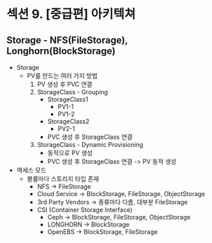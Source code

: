 # 섹션 9. [중급편] 아키텍쳐

## Storage - NFS(FileStorage), Longhorn(BlockStorage)
- Storage
  - PV를 만드는 여러 가지 방법
    1. PV 생성 후 PVC 연결
    2. StorageClass - Grouping
       - StorageClass1
         - PV1-1
         - PV1-2
       - StorageClass2
         - PV2-1
       - PVC 생성 후 StorageClass 연결
    3. StorageClass - Dynamic Provisioning
       - 동적으로 PV 생성
       - PVC 생성 후 StorageClass 연결 -> PV 동적 생성
- 액세스 모드
  - 볼륨마다 스토리지 타입 존재
    - NFS -> FileStorage
    - Cloud Service -> BlockStorage, FileStorage, ObjectStorage
    - 3rd Party Vendors -> 종류마다 다름, 대부분 FileStorage 
    - CSI (Container Storage Interface)
      - Ceph -> BlockStorage, FileStorage, ObjectStorage
      - LONGHORN -> BlockStorage
      - OpenEBS -> BlockStorage, FileStorage